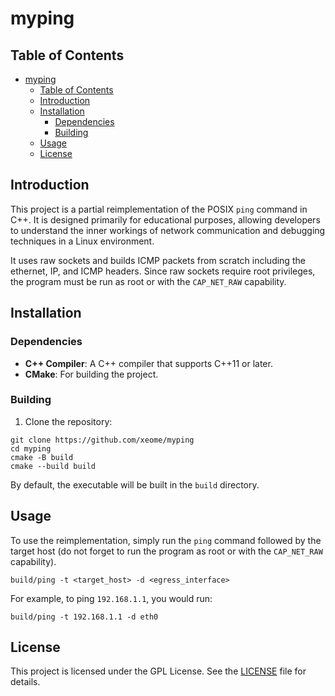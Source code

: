 # myping

## Table of Contents

- [myping](#myping)
  - [Table of Contents](#table-of-contents)
  - [Introduction](#introduction)
  - [Installation](#installation)
    - [Dependencies](#dependencies)
    - [Building](#building)
  - [Usage](#usage)
  - [License](#license)

## Introduction

This project is a partial reimplementation of the POSIX `ping` command in C++. It is designed primarily for educational purposes, allowing developers to understand the inner workings of network communication and debugging techniques in a Linux environment.

It uses raw sockets and builds ICMP packets from scratch including the ethernet, IP, and ICMP headers. Since raw sockets require root privileges, the program must be run as root or with the `CAP_NET_RAW` capability.

## Installation

### Dependencies

- **C++ Compiler**: A C++ compiler that supports C++11 or later.
- **CMake**: For building the project.

### Building

1. Clone the repository:

```shell
git clone https://github.com/xeome/myping
cd myping
cmake -B build
cmake --build build
```

By default, the executable will be built in the `build` directory.

## Usage

To use the reimplementation, simply run the `ping` command followed by the target host (do not forget to run the program as root or with the `CAP_NET_RAW` capability).

```shell
build/ping -t <target_host> -d <egress_interface>
```

For example, to ping `192.168.1.1`, you would run:

```shell
build/ping -t 192.168.1.1 -d eth0
```

## License

This project is licensed under the GPL License. See the [LICENSE](LICENSE) file for details.
